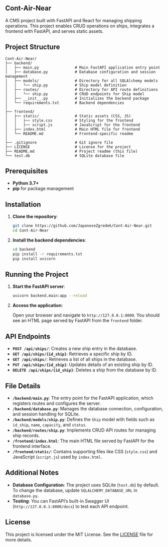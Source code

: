 
## Cont-Air-Near

A CMS project built with FastAPI and React for managing shipping operations. This project enables CRUD operations on ships, integrates a frontend with FastAPI, and serves static assets.

## Project Structure

```
Cont-Air-Near/
├── backend/
│   ├── main.py                # Main FastAPI application entry point
│   ├── database.py            # Database configuration and session management
│   ├── models/                # Directory for all SQLAlchemy models
│   │   └── ship.py            # Ship model definition
│   ├── routes/                # Directory for API route definitions
│   │   └── ship.py            # CRUD endpoints for Ship model
│   ├── __init__.py            # Initializes the backend package
│   └── requirements.txt       # Backend dependencies
│
├── frontend/
│   ├── static/                # Static assets (CSS, JS)
│   │   ├── style.css          # Styling for the frontend
│   │   ├── script.js          # JavaScript for the frontend
│   ├── index.html             # Main HTML file for frontend
│   └── README.md              # Frontend-specific readme
│
├── .gitignore                 # Git ignore file
├── LICENSE                    # License for the project
├── README.md                  # Project readme (this file)
└── test.db                    # SQLite database file
```

## Prerequisites

- **Python 3.7+**
- **pip** for package management

## Installation

1. **Clone the repository**:
   ```bash
   git clone https://github.com/JapaneseZgredek/Cont-Air-Near.git
   cd Cont-Air-Near
   ```

2. **Install the backend dependencies**:
   ```bash
   cd backend
   pip install -r requirements.txt
   pip install uvicorn
   ```

## Running the Project

1. **Start the FastAPI server**:
   ```bash
   uvicorn backend.main:app --reload
   ```

2. **Access the application**:

   Open your browser and navigate to `http://127.0.0.1:8000`. You should see an HTML page served by FastAPI from the `frontend` folder.

## API Endpoints

- **`POST /api/ships/`**: Creates a new ship entry in the database.
- **`GET /api/ships/{id_ship}`**: Retrieves a specific ship by ID.
- **`GET /api/ships/`**: Retrieves a list of all ships in the database.
- **`PUT /api/ships/{id_ship}`**: Updates details of an existing ship by ID.
- **`DELETE /api/ships/{id_ship}`**: Deletes a ship from the database by ID.

## File Details

- **`/backend/main.py`**: The entry point for the FastAPI application, which registers routes and configures the server.
- **`/backend/database.py`**: Manages the database connection, configuration, and session handling for SQLite.
- **`/backend/models/ship.py`**: Defines the `Ship` model with fields such as `id_ship`, `name`, `capacity`, and `status`.
- **`/backend/routes/ship.py`**: Implements CRUD API routes for managing ship records.
- **`/frontend/index.html`**: The main HTML file served by FastAPI for the frontend interface.
- **`/frontend/static/`**: Contains supporting files like CSS (`style.css`) and JavaScript (`script.js`) used by `index.html`.

## Additional Notes

- **Database Configuration**: The project uses SQLite (`test.db`) by default. To change the database, update `SQLALCHEMY_DATABASE_URL` in `database.py`.
- **Testing**: You can FastAPI’s built-in Swagger UI (`http://127.0.0.1:8000/docs`) to test each API endpoint.

## License

This project is licensed under the MIT License. See the [LICENSE](LICENSE) file for more details.
